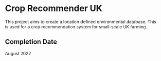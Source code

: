 # Crop Recommender UK

This project aims to create a location defined environmental database. This is used for a crop recommendation system for small-scale UK farming.

## Completion Date

August 2022


